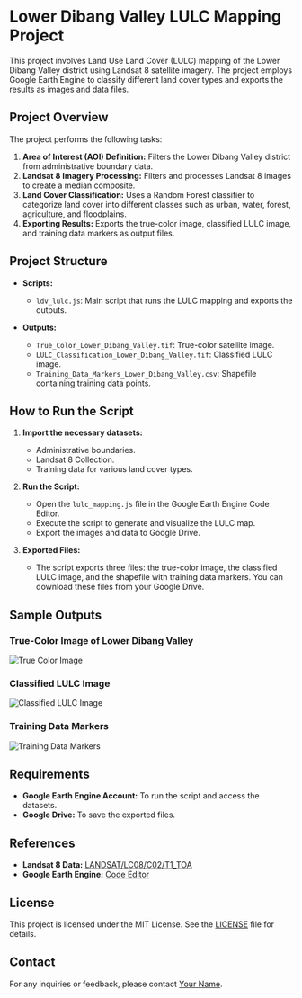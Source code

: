 # Lower Dibang Valley LULC Mapping Project

This project involves Land Use Land Cover (LULC) mapping of the Lower Dibang Valley district using Landsat 8 satellite imagery. The project employs Google Earth Engine to classify different land cover types and exports the results as images and data files.

## Project Overview

The project performs the following tasks:

1. **Area of Interest (AOI) Definition:** Filters the Lower Dibang Valley district from administrative boundary data.
2. **Landsat 8 Imagery Processing:** Filters and processes Landsat 8 images to create a median composite.
3. **Land Cover Classification:** Uses a Random Forest classifier to categorize land cover into different classes such as urban, water, forest, agriculture, and floodplains.
4. **Exporting Results:** Exports the true-color image, classified LULC image, and training data markers as output files.

## Project Structure

- **Scripts:**
  - `ldv_lulc.js`: Main script that runs the LULC mapping and exports the outputs.
  
- **Outputs:**
  - `True_Color_Lower_Dibang_Valley.tif`: True-color satellite image.
  - `LULC_Classification_Lower_Dibang_Valley.tif`: Classified LULC image.
  - `Training_Data_Markers_Lower_Dibang_Valley.csv`: Shapefile containing training data points.

## How to Run the Script

1. **Import the necessary datasets:**
   - Administrative boundaries.
   - Landsat 8 Collection.
   - Training data for various land cover types.

2. **Run the Script:**
   - Open the `lulc_mapping.js` file in the Google Earth Engine Code Editor.
   - Execute the script to generate and visualize the LULC map.
   - Export the images and data to Google Drive.

3. **Exported Files:**
   - The script exports three files: the true-color image, the classified LULC image, and the shapefile with training data markers. You can download these files from your Google Drive.

## Sample Outputs

### True-Color Image of Lower Dibang Valley
![True Color Image](https://your-link-to-image/True_Color_Lower_Dibang_Valley.png)

### Classified LULC Image
![Classified LULC Image](https://your-link-to-image/LULC_Classification_Lower_Dibang_Valley.png)

### Training Data Markers
![Training Data Markers](https://your-link-to-image/Training_Data_Markers_Lower_Dibang_Valley.png)

## Requirements

- **Google Earth Engine Account:** To run the script and access the datasets.
- **Google Drive:** To save the exported files.

## References

- **Landsat 8 Data:** [LANDSAT/LC08/C02/T1_TOA](https://developers.google.com/earth-engine/datasets/catalog/LANDSAT_LC08_C02_T1_TOA)
- **Google Earth Engine:** [Code Editor](https://code.earthengine.google.com/)

## License

This project is licensed under the MIT License. See the [LICENSE](LICENSE) file for details.

## Contact

For any inquiries or feedback, please contact [Your Name](mailto:your.email@example.com).

